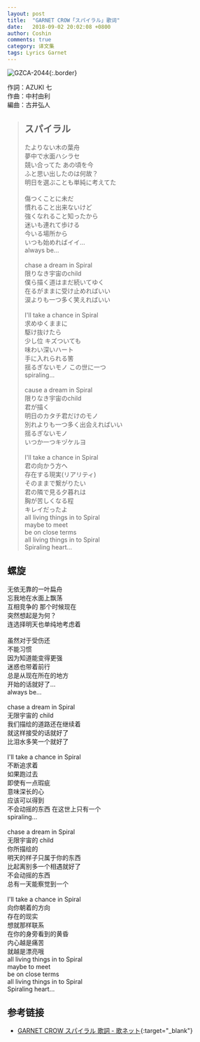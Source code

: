 ```yaml
---
layout: post
title:  "GARNET CROW「スパイラル」歌词"
date:   2018-09-02 20:02:08 +0800
author: Coshin
comments: true
category: 译文集
tags: Lyrics Garnet
---
```

![GZCA-2044](https://ganekuro.github.io/images/discography/single/GZCA-2044.jpg){:.border}

作詞：AZUKI 七<br>
作曲：中村由利<br>
編曲：古井弘人

<blockquote class="original">
  <h2>スパイラル</h2>
  <p>
    たよりない木の葉舟<br>
    夢中で水面ハシラセ<br>
    競い合ってた あの頃を今<br>
    ふと思い出したのは何故？<br>
    明日を選ぶことも単純に考えてた<br>
    <br>
    傷つくことに未だ<br>
    慣れること出来ないけど<br>
    強くなれること知ったから<br>
    迷いも連れて歩ける<br>
    今いる場所から<br>
    いつも始めればイイ…<br>
    always be...<br>
    <br>
    chase a dream in Spiral<br>
    限りなき宇宙のchild<br>
    僕ら描く道はまだ続いてゆく<br>
    在るがままに受け止めればいい<br>
    涙よりも一つ多く笑えればいい<br>
    <br>
    I'll take a chance in Spiral<br>
    求めゆくままに<br>
    駆け抜けたら<br>
    少し位 キズついても<br>
    味わい深いハート<br>
    手に入れられる筈<br>
    揺るぎないモノ この世に一つ<br>
    spiraling...<br>
    <br>
    cause a dream in Spiral<br>
    限りなき宇宙のchild<br>
    君が描く<br>
    明日のカタチ君だけのモノ<br>
    別れよりも一つ多く出会えればいい<br>
    揺るぎないモノ<br>
    いつか一つキヅケルヨ<br>
    <br>
    I'll take a chance in Spiral<br>
    君の向かう方へ<br>
    存在する現実(リアリティ)<br>
    そのままで繋がりたい<br>
    君の隣で見る夕暮れは<br>
    胸が苦しくなる程<br>
    キレイだったよ<br>
    all living things in to Spiral<br>
    maybe to meet<br>
    be on close terms<br>
    all living things in to Spiral<br>
    Spiraling heart...
  </p>
</blockquote>

<div class="translation">
  <h2>螺旋</h2>
  <p>
    无依无靠的一叶扁舟<br>
    忘我地在水面上飘荡<br>
    互相竞争的 那个时候现在<br>
    突然想起是为何？<br>
    连选择明天也单纯地考虑着<br>
    <br>
    虽然对于受伤还<br>
    不能习惯<br>
    因为知道能变得更强<br>
    迷惑也带着前行<br>
    总是从现在所在的地方<br>
    开始的话就好了…<br>
    always be...<br>
    <br>
    chase a dream in Spiral<br>
    无限宇宙的 child<br>
    我们描绘的道路还在继续着<br>
    就这样接受的话就好了<br>
    比泪水多笑一个就好了<br>
    <br>
    I'll take a chance in Spiral<br>
    不断追求着<br>
    如果跑过去<br>
    即使有一点瑕疵<br>
    意味深长的心<br>
    应该可以得到<br>
    不会动摇的东西 在这世上只有一个<br>
    spiraling...<br>
    <br>
    chase a dream in Spiral<br>
    无限宇宙的 child<br>
    你所描绘的<br>
    明天的样子只属于你的东西<br>
    比起离别多一个相遇就好了<br>
    不会动摇的东西<br>
    总有一天能察觉到一个<br>
    <br>
    I'll take a chance in Spiral<br>
    向你朝着的方向<br>
    存在的现实<br>
    想就那样联系<br>
    在你的身旁看到的黄昏<br>
    内心越是痛苦<br>
    就越是漂亮哦<br>
    all living things in to Spiral<br>
    maybe to meet<br>
    be on close terms<br>
    all living things in to Spiral<br>
    Spiraling heart...
  </p>
</div>

## 参考链接

* [GARNET CROW スパイラル 歌詞 - 歌ネット](https://www.uta-net.com/song/16092/){:target="_blank"}
